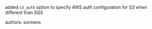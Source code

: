 added `s3_auth` option to specify AWS auth configuration for S3 when different than SQS

authors: sonnens
